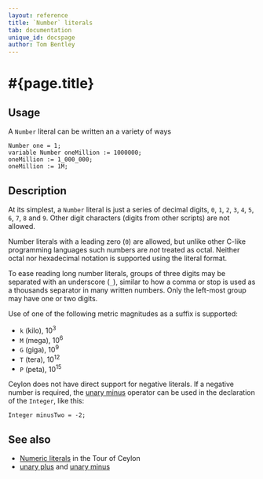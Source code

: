 ```yaml
---
layout: reference
title: `Number` literals
tab: documentation
unique_id: docspage
author: Tom Bentley
---
```


# #{page.title}

## Usage 

A `Number` literal can be written an a variety of ways

    Number one = 1;
    variable Number oneMillion := 1000000;
    oneMillion := 1_000_000;
    oneMillion := 1M;

## Description

At its simplest, a `Number` literal is just a series of decimal digits, 
`0`, `1`, `2`, `3`, `4`, `5`, `6`, `7`, `8` and `9`. Other digit characters 
(digits from other scripts) are not allowed.

Number literals with a leading zero (`0`) are allowed, but unlike other 
C-like programming languages such numbers are *not* treated as octal. 
Neither octal nor hexadecimal notation is supported using the literal format.

To ease reading long number literals, groups of three digits may be separated 
with an underscore (`_`), similar to how a comma or stop is used as a thousands
separator in many written numbers. Only the left-most group may have one or 
two digits.

Use of one of the following metric magnitudes as a suffix is supported:

* `k` (kilo), 10<sup>3</sup>
* `M` (mega), 10<sup>6</sup>
* `G` (giga), 10<sup>9</sup>
* `T` (tera), 10<sup>12</sup>
* `P` (peta), 10<sup>15</sup>

Ceylon does not have direct support for negative literals. If a negative number 
is required, the [unary minus](../../operator/unary_minus) operator can be used 
in the  declaration of the `Integer`, like this:

    Integer minusTwo = -2;

## See also

* [Numeric literals](/documentation/tour/language-module/#numeric_literals) 
  in the Tour of Ceylon 
* [unary plus](../../operator/unary_plus) and [unary minus](../../operator/unary_minus)


